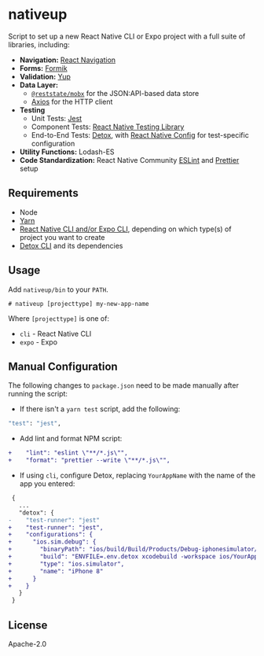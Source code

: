 # nativeup

Script to set up a new React Native CLI or Expo project with a full suite of libraries, including:

- **Navigation:** [React Navigation][react-navigation]
- **Forms:** [Formik][formik]
- **Validation:** [Yup][yup]
- **Data Layer:**
  - [`@reststate/mobx`][reststate-mobx] for the JSON:API-based data store
  - [Axios][axios] for the HTTP client
- **Testing**
  - Unit Tests: [Jest][jest]
  - Component Tests: [React Native Testing Library][rntl]
  - End-to-End Tests: [Detox][detox], with [React Native Config][rn-config] for test-specific configuration
- **Utility Functions:** Lodash-ES
- **Code Standardization:** React Native Community [ESLint][eslint] and [Prettier][prettier] setup

## Requirements

- Node
- [Yarn][yarn]
- [React Native CLI and/or Expo CLI](https://facebook.github.io/react-native/docs/getting-started), depending on which type(s) of project you want to create
- [Detox CLI][detox-installation] and its dependencies

## Usage

Add `nativeup/bin` to your `PATH`.

```
# nativeup [projecttype] my-new-app-name
```

Where `[projecttype]` is one of:

- `cli` - React Native CLI
- `expo` - Expo

## Manual Configuration

The following changes to `package.json` need to be made manually after running the script:

- If there isn't a `yarn test` script, add the following:

```sh
"test": "jest",
```

- Add lint and format NPM script:

```diff
+    "lint": "eslint \"**/*.js\"",
+    "format": "prettier --write \"**/*.js\"",
```

- If using `cli`, configure Detox, replacing `YourAppName` with the name of the app you entered:

```diff
 {
   ...
   "detox": {
-    "test-runner": "jest"
+    "test-runner": "jest",
+    "configurations": {
+      "ios.sim.debug": {
+        "binaryPath": "ios/build/Build/Products/Debug-iphonesimulator/YourAppName.app",
+        "build": "ENVFILE=.env.detox xcodebuild -workspace ios/YourAppName.xcworkspace -scheme YourAppName -configuration Debug -sdk iphonesimulator -derivedDataPath ios/build",
+        "type": "ios.simulator",
+        "name": "iPhone 8"
+      }
+    }
   }
 }
```

## License

Apache-2.0

[axios]: https://github.com/axios/axios
[detox]: https://github.com/wix/Detox
[detox-installation]: https://reactnativetesting.io/e2e/setup.html#installing-detox
[eslint]: https://eslint.org/
[formik]: https://jaredpalmer.com/formik/
[jest]: https://jestjs.io/
[prettier]: https://prettier.io/
[react-navigation]: https://reactnavigation.org/
[reststate-mobx]: https://mobx.reststate.org/
[rntl]: https://callstack.github.io/react-native-testing-library/
[rn-config]: https://github.com/luggit/react-native-config
[storybook]: https://storybook.js.org/
[yarn]: https://yarnpkg.com/en/docs/install
[yup]: https://github.com/jquense/yup

